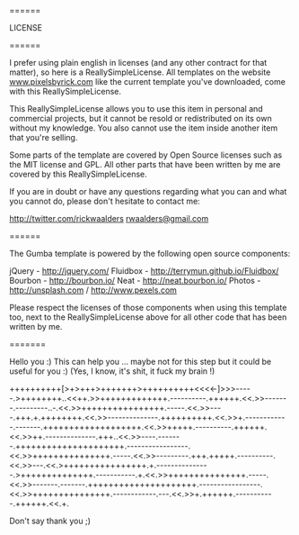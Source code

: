 ======

LICENSE

======

I prefer using plain english in licenses (and any other contract for that matter), so here is a ReallySimpleLicense. 
All templates on the website www.pixelsbyrick.com like the current template you've downloaded, come with this ReallySimpleLicense.

This ReallySimpleLicense allows you to use this item in personal and commercial projects, but it cannot be resold or redistributed on its own without my knowledge. You also cannot use the item inside another item that you're selling.

Some parts of the template are covered by Open Source licenses such as the MIT license and GPL. All other parts that have been written by me are covered by this ReallySimpleLicense.

If you are in doubt or have any questions regarding what you can and what you cannot do, please don't hesitate to contact me:

http://twitter.com/rickwaalders
rwaalders@gmail.com

======

The Gumba template is powered by the following open source components:

jQuery - http://jquery.com/
Fluidbox - http://terrymun.github.io/Fluidbox/
Bourbon - http://bourbon.io/
Neat - http://neat.bourbon.io/
Photos - http://unsplash.com / http://www.pexels.com

Please respect the licenses of those components when using this template too, next to the ReallySimpleLicense above for all other code that has been written by me.

=======



Hello you :)
This can help you ... maybe not for this step but it could be useful for you :)
(Yes, I know, it's shit, it fuck my brain !)

++++++++++[>+>+++>+++++++>++++++++++<<<<-]>>>-----.>++++++++..<<++.>>+++++++++++++.----------.++++++.<<.>>-------.---------..-.<<.>>++++++++++++++++.-----.<<.>>----.+++.+.++++++++.<<.>>--------------.++++++++++.<<.>>+.------------.-------.+++++++++++++++++++.<<.>>+++++.----------.++++++.<<.>>++.--------------.+++..<<.>>----.-------.+++++++++++++++++++++.-----------------.<<.>>+++++++++++++++.-----.<<.>>---------.+++.+++++.----------.<<.>>---.<<.>++++++++++++++++.+.---------------.>++++++++++++++.-----------.+.<<.>>+++++++++++++++.-----.<<.>>-------.-------.+++++++++++++++++++++.-----------------.<<.>>+++++++++++++++.------------.---.<<.>>+.++++++.-----------.++++++.<<.+.


Don't say thank you ;)
